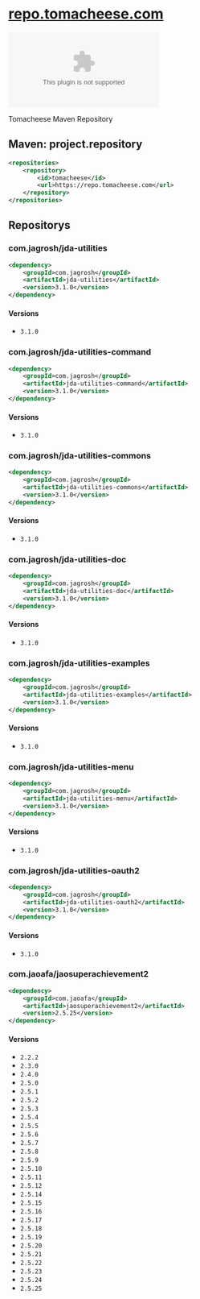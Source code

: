 # [repo.tomacheese.com](https://repo.tomacheese.com)

[![](https://img.shields.io/github/last-commit/tomacheese/repo.tomacheese.com)](https://github.com/tomacheese/repo.tomacheese.com)

Tomacheese Maven Repository

## Maven: project.repository

```xml
<repositories>
    <repository>
        <id>tomacheese</id>
        <url>https://repo.tomacheese.com</url>
    </repository>
</repositories>
```

## Repositorys

### com.jagrosh/jda-utilities

```xml
<dependency>
    <groupId>com.jagrosh</groupId>
    <artifactId>jda-utilities</artifactId>
    <version>3.1.0</version>
</dependency>
```

#### Versions

- `3.1.0`

### com.jagrosh/jda-utilities-command

```xml
<dependency>
    <groupId>com.jagrosh</groupId>
    <artifactId>jda-utilities-command</artifactId>
    <version>3.1.0</version>
</dependency>
```

#### Versions

- `3.1.0`

### com.jagrosh/jda-utilities-commons

```xml
<dependency>
    <groupId>com.jagrosh</groupId>
    <artifactId>jda-utilities-commons</artifactId>
    <version>3.1.0</version>
</dependency>
```

#### Versions

- `3.1.0`

### com.jagrosh/jda-utilities-doc

```xml
<dependency>
    <groupId>com.jagrosh</groupId>
    <artifactId>jda-utilities-doc</artifactId>
    <version>3.1.0</version>
</dependency>
```

#### Versions

- `3.1.0`

### com.jagrosh/jda-utilities-examples

```xml
<dependency>
    <groupId>com.jagrosh</groupId>
    <artifactId>jda-utilities-examples</artifactId>
    <version>3.1.0</version>
</dependency>
```

#### Versions

- `3.1.0`

### com.jagrosh/jda-utilities-menu

```xml
<dependency>
    <groupId>com.jagrosh</groupId>
    <artifactId>jda-utilities-menu</artifactId>
    <version>3.1.0</version>
</dependency>
```

#### Versions

- `3.1.0`

### com.jagrosh/jda-utilities-oauth2

```xml
<dependency>
    <groupId>com.jagrosh</groupId>
    <artifactId>jda-utilities-oauth2</artifactId>
    <version>3.1.0</version>
</dependency>
```

#### Versions

- `3.1.0`

### com.jaoafa/jaosuperachievement2

```xml
<dependency>
    <groupId>com.jaoafa</groupId>
    <artifactId>jaosuperachievement2</artifactId>
    <version>2.5.25</version>
</dependency>
```

#### Versions

- `2.2.2`
- `2.3.0`
- `2.4.0`
- `2.5.0`
- `2.5.1`
- `2.5.2`
- `2.5.3`
- `2.5.4`
- `2.5.5`
- `2.5.6`
- `2.5.7`
- `2.5.8`
- `2.5.9`
- `2.5.10`
- `2.5.11`
- `2.5.12`
- `2.5.14`
- `2.5.15`
- `2.5.16`
- `2.5.17`
- `2.5.18`
- `2.5.19`
- `2.5.20`
- `2.5.21`
- `2.5.22`
- `2.5.23`
- `2.5.24`
- `2.5.25`
